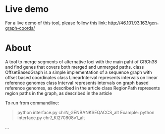 
# Live demo

For a live demo of this tool, please follow this link:  http://46.101.93.163/gen-graph-coords/


# About
A tool to merge segments of alternative loci with the main paht of GRCh38 and find genes that covers both merged and unmerged paths.
class OffsetBasedGraph is a simple implementation of a sequence graph with offset based coordinates
class LinearInterval represents intervals on linear reference genomes
class Interval represents intervals on graph based reference genomes, as described in the article
class RegionPath represents region paths in the graph, as described in the article

 To run from commandline:
> python interface.py chrN_GENBANKSEQACCS_alt
Example:
> python interface.py chr7_KI270808v1_alt


...